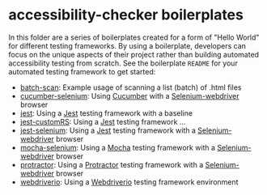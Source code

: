 # accessibility-checker boilerplates

In this folder are a series of boilerplates created for a form
of "Hello World" for different testing frameworks.
By using a boilerplate, developers can focus on the unique aspects of their project rather than building automated accessibility testing from scratch.
See the boilerplate `README` for your automated testing framework to get started:

* [batch-scan](batch-scan): Example usage of scanning a list (batch) of .html files
* [cucumber-selenium](cucumber-selenium): Using [Cucumber](https://www.npmjs.com/package/cucumber) with a [Selenium-webdriver](https://www.npmjs.com/package/selenium-webdriver) browser
* [jest](jest): Using a [Jest](https://www.npmjs.com/package/jest) testing framework with a baseline
* [jest-customRS](jest-customerRS): Using a [Jest](https://www.npmjs.com/package/jest) testing framework ... 
* [jest-selenium](jest-selenium): Using a [Jest](https://www.npmjs.com/package/jest) testing framework with a [Selenium-webdriver](https://www.npmjs.com/package/selenium-webdriver) browser
* [mocha-selenium](mocha-selenium): Using a [Mocha](https://www.npmjs.com/package/mocha) testing framework with a [Selenium-webdriver](https://www.npmjs.com/package/selenium-webdriver) browser
* [protractor](protractor): Using a [Protractor](https://www.npmjs.com/package/protractor) testing framework with a [Selenium-webdriver](https://www.npmjs.com/package/selenium-webdriver) browser
* [webdriverio](webdriverio): Using a [Webdriverio](https://www.npmjs.com/package/webdriverio) testing framework  environment
